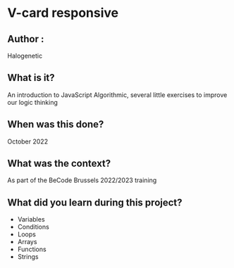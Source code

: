 # V-card responsive 

## Author :
Halogenetic

## What is it?
An introduction to JavaScript Algorithmic, several little exercises to improve our logic thinking 

## When was this done?
October 2022

## What was the context?
As part of the BeCode Brussels 2022/2023 training

## What did you learn during this project?
- Variables
- Conditions
- Loops
- Arrays
- Functions
- Strings